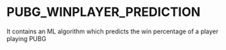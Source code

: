 # PUBG_WINPLAYER_PREDICTION
It contains an ML algorithm which predicts the win percentage of a player playing PUBG 
